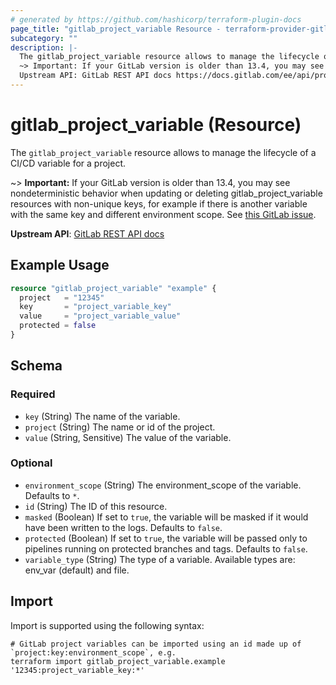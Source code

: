```yaml
---
# generated by https://github.com/hashicorp/terraform-plugin-docs
page_title: "gitlab_project_variable Resource - terraform-provider-gitlab"
subcategory: ""
description: |-
  The gitlab_project_variable resource allows to manage the lifecycle of a CI/CD variable for a project.
  ~> Important: If your GitLab version is older than 13.4, you may see nondeterministic behavior when updating or deleting gitlabprojectvariable resources with non-unique keys, for example if there is another variable with the same key and different environment scope. See this GitLab issue https://gitlab.com/gitlab-org/gitlab/-/issues/9912.
  Upstream API: GitLab REST API docs https://docs.gitlab.com/ee/api/project_level_variables.html
---
```


# gitlab_project_variable (Resource)

The `gitlab_project_variable` resource allows to manage the lifecycle of a CI/CD variable for a project.

~> **Important:** If your GitLab version is older than 13.4, you may see nondeterministic behavior when updating or deleting gitlab_project_variable resources with non-unique keys, for example if there is another variable with the same key and different environment scope. See [this GitLab issue](https://gitlab.com/gitlab-org/gitlab/-/issues/9912).

**Upstream API**: [GitLab REST API docs](https://docs.gitlab.com/ee/api/project_level_variables.html)

## Example Usage

```terraform
resource "gitlab_project_variable" "example" {
  project   = "12345"
  key       = "project_variable_key"
  value     = "project_variable_value"
  protected = false
}
```

<!-- schema generated by tfplugindocs -->
## Schema

### Required

- `key` (String) The name of the variable.
- `project` (String) The name or id of the project.
- `value` (String, Sensitive) The value of the variable.

### Optional

- `environment_scope` (String) The environment_scope of the variable. Defaults to `*`.
- `id` (String) The ID of this resource.
- `masked` (Boolean) If set to `true`, the variable will be masked if it would have been written to the logs. Defaults to `false`.
- `protected` (Boolean) If set to `true`, the variable will be passed only to pipelines running on protected branches and tags. Defaults to `false`.
- `variable_type` (String) The type of a variable. Available types are: env_var (default) and file.

## Import

Import is supported using the following syntax:

```shell
# GitLab project variables can be imported using an id made up of `project:key:environment_scope`, e.g.
terraform import gitlab_project_variable.example '12345:project_variable_key:*'
```
